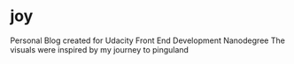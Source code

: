 # joy
Personal Blog created for Udacity Front End Development Nanodegree
The visuals were inspired by my journey to pinguland

